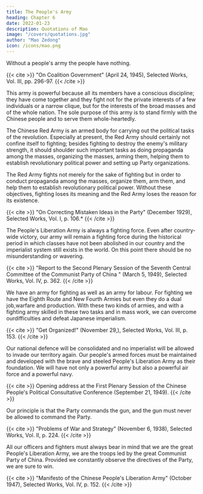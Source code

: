 ```yaml
---
title: The People's Army
heading: Chapter 6
date: 2022-01-23
description: Quotations of Mao
image: "/covers/quotations.jpg"
author: "Mao Zedong"
icon: /icons/mao.png
---
```



Without a people's army the people have nothing.

{{< cite >}}
"On Coalition Government" (April 24, 1945), Selected Works, Vol. III, pp. 296-97.
{{< /cite >}}


This army is powerful because all its members have a conscious discipline; they have come together and they fight not for the private interests of a few individuals or a narrow clique, but for the interests of the broad masses and of the whole nation. The sole purpose of this army is to stand firmly with the Chinese people and to serve them whole-heartedly.


The Chinese Red Army is an armed body for carrying out the political tasks of the revolution. Especially at present, the Red Army should certainly not confine itself to fighting; besides fighting to destroy the enemy's military strength, it should shoulder such important tasks as doing propaganda among the masses, organizing the masses, arming them, helping them to establish revolutionary political power and setting up Party organizations. 

The Red Army fights not merely for the sake of fighting but in order to conduct propaganda among the masses, organize them, arm them, and help them to establish revolutionary political power. Without these objectives, fighting loses its meaning and the Red Army loses the reason for its existence.

{{< cite >}}
"On Correcting Mistaken Ideas in the Party" (December 1929), Selected Works, Vol. I, p. 106.*
{{< /cite >}}


The People's Liberation Army is always a fighting force. Even after country-wide victory, our army will remain a fighting force during the historical period in which classes have not been abolished in our country and the imperialist system still exists in the world. On this point there should be no misunderstanding or wavering.

{{< cite >}}
"Report to the Second Plenary Session of the Seventh Central Committee of the
Communist Party of China " (March 5, 1949), Selected Works, Vol. IV, p. 362.
{{< /cite >}}


We have an army for fighting as well as an army for labour. For fighting we have the Eighth Route and New Fourth Armies but even they do a dual job,warfare and production. With these two kinds of armies, and with a fighting army skilled in these two tasks and in mass work, we can overcome ourdifficulties and defeat Japanese imperialism.

{{< cite >}}
"Get Organized!" (November 29,), Selected Works, Vol. III, p. 153.
{{< /cite >}}


Our national defence will be consolidated and no imperialist will be allowed to invade our territory again. Our people's armed forces must be maintained and developed with the brave and steeled People's Liberation Army as their foundation. We will have not only a powerful army but also a powerful air force and a powerful navy.

{{< cite >}}
Opening address at the First Plenary Session of the Chinese People's Political Consultative Conference (September 21, 1949).
{{< /cite >}}


Our principle is that the Party commands the gun, and the gun must never be
allowed to command the Party.

{{< cite >}}
"Problems of War and Strategy" (November 6, 1938), Selected Works, Vol. II, p. 224.
{{< /cite >}}


All our officers and fighters must always bear in mind that we are the great People's Liberation Army, we are the troops led by the great Communist Party of China. Provided we constantly observe the directives of the Party, we are sure to win.

{{< cite >}}
"Manifesto of the Chinese People's Liberation Army" (October 1947), Selected Works, Vol. IV, p. 152.
{{< /cite >}}
